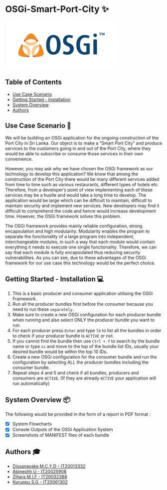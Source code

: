 # OSGi-Smart-Port-City :sparkles:

![logo](img/osgi-logo.jpg "logo")

## Table of Contents

- [Use Case Scenario](#Use-Case-Scenario)
- [Getting Started - Installation](#Getting-Started---Installation)
- [System Overview](#System-Overview)
- [Authors](#Authors)

## Use Case Scenario :palm_tree:
We will be building an OSGi application for the ongoing construction of the Port City in Sri Lanka. Our object is to make a “Smart Port City” and produce services to the customers going in and out of the Port City, where they would be able to subscribe or consume those services in their own convenience. 

However, you may ask why we have chosen the OSGi framework as our technology to develop this application? We know that among the construction of the Port City there would be many different services added from time to time such as various restaurants, different types of hotels etc. Therefore, from a developer’s point of view implementing each of these services may be a hustle and would take a long time to develop. The application would be large which can be difficult to maintain, difficult to maintain security and implement new services. New developers may find it difficult to comprehend the code and hence would increase development time. However, the OSGi framework solves this problem.

The OSGi framework provides mainly reliable configuration, strong encapsulation and high modularity. Modularity enables the program to separate the functionality of a large program into independent, interchangeable modules, in such a way that each module would contain everything it needs to execute one single functionality. Therefore, we can say that each module is fully encapsulated thus reducing security vulnerabilities. As you can see, due to these advantages of the OSGi framework for our use case this technology would be the perfect choice.

## Getting Started - Installation :computer:

1.  This is a basic producer and consumer application utilising the OSGi Framework.
2.  Run all the producer bundles first before the consumer because you need to run these `separately`.
3.  Make sure to create a new OSGi configuration for each producer bundle  when running and also select ONLY the producer bundle you want to run.
4.  For each producer press `Enter` and type `lb` to list all the bundles in order to check if your producer bundle is `ACTIVE` or not. 
5.  If you cannot find the bundle then use `Ctrl + f` to search by the bundle name or type `ss` and move to the top of the bundle list IDs, usually your desired    bundle would be within the top 10 IDs.
6.  Create a new OSGi configuration for the consumer bundle and run the configuration by selecting ALL the producer bundles including the consumer bundle.
7.  Repeat steps 4 and 5 and check if all bundles, producers and consumers are `ACTIVE`. (If they are already `ACTIVE` your application will run automatically)


## System Overview :package:
The following would be provided in the form of a report in PDF format :

- [x] System Flowcharts
- [x] Console Outputs of the OSGi Application System
- [x] Screenshots of MANIFEST files of each bundle

## Authors :mortar_board:
- [Dissanayake M.C.Y.D  -  IT20013332](https://github.com/Chabbax)
- [Abineshh U  -  IT20025908](https://github.com/)
- [Zihara M.I.F  -  IT20032388](https://github.com/)
- [Kuruppu S.G  -  IT20061302](https://github.com/)

